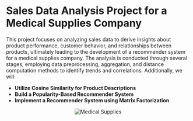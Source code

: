 # **Sales Data Analysis Project for a Medical Supplies Company**

This project focuses on analyzing sales data to derive insights about product performance, customer behavior, and relationships between products, ultimately leading to the development of a recommender system for a medical supplies company. The analysis is conducted through several stages, employing data preprocessing, aggregation, and distance computation methods to identify trends and correlations. Additionally, we will:

- **Utilize Cosine Similarity for Product Descriptions**
- **Build a Popularity-Based Recommender System**
- **Implement a Recommender System using Matrix Factorization**

<div style="text-align: center;">
    <img src="https://americanceliac.org/wp-content/uploads/2022/04/supplay-768x403.jpg" alt="Medical Supplies">
</div>
